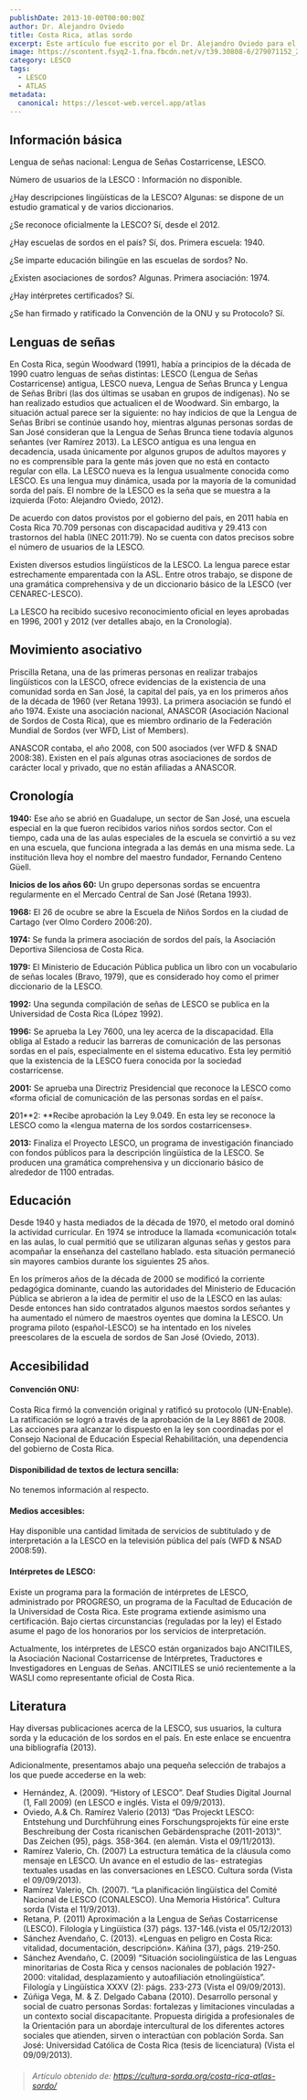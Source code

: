 ```yaml
---
publishDate: 2013-10-00T00:00:00Z
author: Dr. Alejandro Oviedo
title: Costa Rica, atlas sordo
excerpt: Este artículo fue escrito por el Dr. Alejandro Oviedo para el deaf-atlas en Septiembre de 2013. El texto fue amablemente corregido por un equipo formado por los siguientes expertos locales; Prof. Dr. Carlos Sánchez Avendaño (Linguista, Universidad de Costa Rica), Mag. Christian Ramírez Valerio (Linguista, miembro de la comunidad sorda costarricense) y Marcela Zúñiga Vega (Intérprete de LESCO, actual presidenta de ANCITILES).
image: https://scontent.fsyq2-1.fna.fbcdn.net/v/t39.30808-6/279071152_2142894659213984_499499716181786735_n.jpg?_nc_cat=106&ccb=1-7&_nc_sid=5f2048&_nc_ohc=WNcDRTAwgUQAX_JzCtj&_nc_ht=scontent.fsyq2-1.fna&oh=00_AfAnMLFZBEE0Y6ei7lxR6KvCLHgvjA6LGUzaySh5h4mLzA&oe=660B7C8B
category: LESCO
tags:
  - LESCO
  - ATLAS
metadata:
  canonical: https://lescot-web.vercel.app/atlas
---
```


## Información básica
Lengua de señas nacional: Lengua de Señas Costarricense, LESCO.

Número de usuarios de la LESCO : Información no disponible.

¿Hay descripciones lingüísticas de la LESCO? Algunas: se dispone de un estudio gramatical y de varios diccionarios.

¿Se reconoce oficialmente la LESCO? Sí, desde el 2012.

¿Hay escuelas de sordos en el país? Sí, dos. Primera escuela: 1940.

¿Se imparte educación bilingüe en las escuelas de sordos? No.

¿Existen asociaciones de sordos? Algunas. Primera asociación: 1974.

¿Hay intérpretes certificados? Sí.

¿Se han firmado y ratificado la Convención de la ONU y su Protocolo? Sí.

## Lenguas de señas
En Costa Rica, según Woodward (1991), había a principios de la década de 1990 cuatro lenguas de señas distintas: LESCO (Lengua de Señas Costarricense) antigua, LESCO nueva, Lengua de Señas Brunca y Lengua de Señas Bribri (las dos últimas se usaban en grupos de indígenas). No se han realizado estudios que actualicen el de Woodward. Sin embargo, la situación actual parece ser la siguiente: no hay indicios de que la Lengua de Señas Bribri se continúe usando hoy, mientras algunas personas sordas de San José consideran que la Lengua de Señas Brunca tiene todavía algunos señantes (ver Ramírez 2013). La LESCO antigua es una lengua en decadencia, usada únicamente por algunos grupos de adultos mayores y no es comprensible para la gente más joven que no está en contacto regular con ella. La LESCO nueva es la lengua usualmente conocida como LESCO. Es una lengua muy dinámica, usada por la mayoría de la comunidad sorda del país. El nombre de la LESCO es la seña que se muestra a la izquierda (Foto: Alejandro Oviedo, 2012).

De acuerdo con datos provistos por el gobierno del país, en 2011 había en Costa Rica 70.709 personas con discapacidad auditiva y 29.413 con trastornos del habla (INEC 2011:79). No se cuenta con datos precisos sobre el número de usuarios de la LESCO.

Existen diversos estudios lingüísticos de la LESCO. La lengua parece estar estrechamente emparentada con la ASL. Entre otros trabajo, se dispone de una gramática comprehensiva y de un diccionario básico de la LESCO (ver CENAREC-LESCO).

La LESCO ha recibido sucesivo reconocimiento oficial en leyes aprobadas en 1996, 2001 y 2012 (ver detalles abajo, en la Cronología).

## Movimiento asociativo
Priscilla Retana, una de las primeras personas en realizar trabajos lingüísticos con la LESCO, ofrece evidencias de la existencia de una comunidad sorda en San José, la capital del país, ya en los primeros años de la década de 1960 (ver Retana 1993). La primera asociación se fundó el año 1974. Existe una asociación nacional, ANASCOR (Asociación Nacional de Sordos de Costa Rica), que es miembro ordinario de la Federación Mundial de Sordos (ver WFD, List of Members).

ANASCOR contaba, el año 2008, con 500 asociados (ver WFD & SNAD 2008:38). Existen en el país algunas otras asociaciones de sordos de carácter local y privado, que no están afiliadas a ANASCOR.

## Cronología
**1940:** Ese año se abrió en Guadalupe, un sector de San José, una escuela especial en la que fueron recibidos varios niños sordos sector. Con el tiempo, cada una de las aulas especiales de la escuela se convirtió a su vez en una escuela, que funciona integrada a las demás en una misma sede. La institución lleva hoy el nombre del maestro fundador, Fernando Centeno Güell.

**Inicios de los años 60:** Un grupo depersonas sordas se encuentra regularmente en el Mercado Central de San José (Retana 1993).

**1968:** El 26 de ocubre se abre la Escuela de Niños Sordos en la ciudad de Cartago (ver Olmo Cordero 2006:20).

**1974:** Se funda la primera asociación de sordos del país, la Asociación Deportiva Silenciosa de Costa Rica.

**1979:** El Ministerio de Educación Pública publica un libro con un vocabulario de señas locales (Bravo, 1979), que es considerado hoy como el primer diccionario de la LESCO.

**1992:** Una segunda compilación de señas de LESCO se publica en la Universidad de Costa Rica (López 1992).

**1996:** Se aprueba la Ley 7600, una ley acerca de la discapacidad. Ella obliga al Estado a reducir las barreras de comunicación de las personas sordas en el país, especialmente en el sistema educativo. Esta ley permitió que la existencia de la LESCO fuera conocida por la sociedad costarricense.

**2001:** Se aprueba una Directriz Presidencial que reconoce la LESCO como «forma oficial de comunicación de las personas sordas en el país«.

**2**01**2: **Recibe aprobación la Ley 9.049. En esta ley se reconoce la LESCO como la «lengua materna de los sordos costarricenses».

**2013:** Finaliza el Proyecto LESCO, un programa de investigación financiado con fondos públicos para la descripción lingüística de la LESCO. Se producen una gramática comprehensiva y un diccionario básico de alrededor de 1100 entradas.

## Educación
Desde 1940 y hasta mediados de la década de 1970, el metodo oral dominó la actividad curricular. En 1974 se introduce la llamada «comunicación total« en las aulas, lo cual permitió que se utilizaran algunas señas y gestos para acompañar la enseñanza del castellano hablado. esta situación permaneció sin mayores cambios durante los siguientes 25 años.

En los prímeros años de la década de 2000 se modificó la corriente pedagógica dominante, cuando las autoridades del Ministerio de Educación Pública se abrieron a la idea de permitir el uso de la LESCO en las aulas: Desde entonces han sido contratados algunos maestos sordos señantes y ha aumentado el número de maestros oyentes que domina la LESCO. Un programa piloto (español-LESCO) se ha intentado en los niveles preescolares de la escuela de sordos de San José (Oviedo, 2013).

## Accesibilidad
#### Convención ONU:

Costa Rica firmó la convención original y ratificó su protocolo (UN-Enable). La ratificación se logró a través de la aprobación de la Ley 8861 de 2008. Las acciones para alcanzar lo dispuesto en la ley son coordinadas por el Consejo Nacional de Educación Especial Rehabilitación, una dependencia del gobierno de Costa Rica.

#### Disponibilidad de textos de lectura sencilla:

No tenemos información al respecto.

#### Medios accesibles:

Hay disponible una cantidad limitada de servicios de subtitulado y de interpretación a la LESCO en la televisión pública del país (WFD & NSAD 2008:59).

#### Intérpretes de LESCO:

Existe un programa para la formación de intérpretes de LESCO, administrado por PROGRESO, un programa de la Facultad de Educación de la Universidad de Costa Rica. Este programa extiende asimismo una certificación. Bajo ciertas circunstancias (reguladas por la ley) el Estado asume el pago de los honorarios por los servicios de interpretación.

Actualmente, los intérpretes de LESCO están organizados bajo ANCITILES, la Asociación Nacional Costarricense de Intérpretes, Traductores e Investigadores en Lenguas de Señas. ANCITILES se unió recientemente a la WASLI como representante oficial de Costa Rica.

## Literatura
Hay diversas publicaciones acerca de la LESCO, sus usuarios, la cultura sorda y la educación de los sordos en el país. En este enlace se encuentra una bibliografía (2013).

Adicionalmente, presentamos abajo una pequeña selección de trabajos a los que puede accederse en la web:

- Hernández, A. (2009). “History of LESCO”. Deaf Studies Digital Journal (1, Fall 2009) (en LESCO e inglés. Vista el 09/9/2013).
- Oviedo, A.& Ch. Ramírez Valerio (2013) “Das Projeckt LESCO: Entstehung und Durchführung eines Forschungsprojekts für eine erste Beschreibung der Costa ricanischen Gebärdensprache (2011-2013)”. Das Zeichen (95), págs. 358-364. (en alemán. Vista el 09/11/2013).
- Ramírez Valerio, Ch. (2007) La estructura temática de la cláusula como mensaje en LESCO. Un avance en el estudio de las-  estrategias textuales usadas en las conversaciones en LESCO. Cultura sorda (Vista el 09/09/2013).
- Ramírez Valerio, Ch. (2007). “La planificación lingüística del Comité Nacional de LESCO (CONALESCO). Una Memoria Histórica”. Cultura sorda (Vista el 11/9/2013).
- Retana, P. (2011) Aproximación a la Lengua de Señas Costarricense (LESCO). Filología y Lingüística (37) págs. 137-146.(vista el 05/12/2013)
- Sánchez Avendaño, C. (2013). «Lenguas en peligro en Costa Rica: vitalidad, documentación, descripción». Káñina (37), págs. 219-250.
- Sánchez Avendaño, C. (2009) “Situación sociolingüística de las Lenguas minoritarias de Costa Rica y censos nacionales de población 1927-2000: vitalidad, desplazamiento y autoafiliación etnolingüística”. Filología y Lingüística XXXV (2): págs. 233-273 (Vista el 09/09/2013).
- Zúñiga Vega, M. & Z. Delgado Cabana (2010). Desarrollo personal y social de cuatro personas Sordas: fortalezas y limitaciones vinculadas a un contexto social discapacitante. Propuesta dirigida a profesionales de la Orientación para un abordaje intercultural de los diferentes actores sociales que atienden, sirven o interactúan con población Sorda. San José: Universidad Católica de Costa Rica (tesis de licenciatura) (Vista el 09/09/2013).

> ###### *Artículo obtenido de: https://cultura-sorda.org/costa-rica-atlas-sordo/*